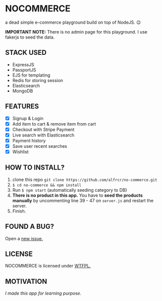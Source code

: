 # NOCOMMERCE
a dead simple e-commerce playground build on top of NodeJS. 😉

**IMPORTANT NOTE:** There is no admin page for this playground. I use fakerjs to seed the data.

## STACK USED
- ExpressJS
- PassportJS
- EJS for templating
- Redis for storing session
- Elasticsearch
- MongoDB

## FEATURES
- [x] Signup & Login
- [x] Add item to cart & remove item from cart
- [x] Checkout with Stripe Payment
- [x] Live search with Elasticsearch
- [x] Payment history
- [x] Save user recent searches
- [x] Wishlist

## HOW TO INSTALL?

1. clone this repo `git clone https://github.com/alfrcr/no-commerce.git`
2. `$ cd no-commerce && npm install`
3. Run `$ npm start` (automatically seeding category to DB)
4. **There is no product in this app.** You have to **seed the products manually** by uncommenting line 39 - 47 on `server.js` and restart the server.
5. Finish.

## FOUND A BUG?
Open a [new issue.](https://github.com/alfrcr/no-commerce/issues)

## LICENSE
NOCOMMERCE is licensed under [WTFPL.](http://www.wtfpl.net/txt/copying/)

## MOTIVATION
*I made this app for learning purpose.*

